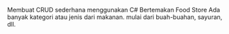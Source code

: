 Membuat CRUD sederhana menggunakan C#
Bertemakan Food Store
Ada banyak kategori atau jenis dari makanan. mulai dari buah-buahan, sayuran, dll.
